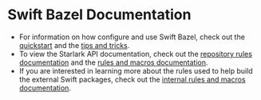 # Swift Bazel Documentation

- For information on how configure and use Swift Bazel, check out the [quickstart] and the [tips
  and tricks].
- To view the Starlark API documentation, check out the [repository rules documentation] and the
  [rules and macros documentation].
- If you are interested in learning more about the rules used to help build the external Swift
  packages, check out the [internal rules and macros documentation].


[quickstart]: /README.md#quickstart
[repository rules documentation]: /docs/repository_rules_overview.md
[rules and macros documentation]: /docs/rules_and_macros_overview.md
[internal rules and macros documentation]: /docs/internal_rules_and_macros_overview.md
[tips and tricks]: /README.md#tips-and-tricks
